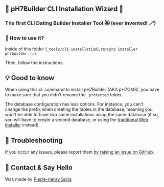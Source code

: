 ## 🚀 pH7Builder CLI Installation Wizard 🧙

### The first CLI Dating Builder Installer Tool 😻 (ever invented! 🪄)

### 🤔 How to use it?

Inside of this folder (`_tools/cli-installation`), run `php installer ph7builder:run`

Then, follow the instructions.

## 💡 Good to know

When using this cli command to install pH7Builder (AKA pH7CMS), you have to make sure that you didn't rename
the `_protected` folder.

The database configuration has less options. For instance, you can't change the prefix when creating the tables in the
database, meaning you won't be able to have two same installations using the same database (if so, you will have to
create a second database, or using the [traditional Web installer](http://ph7cms.com/doc/en/insall) instead).

## 🤕 Troubleshooting

If you occur any issues, please report
them [by raising an issue on GitHub](https://github.com/pH7Software/pH7-Social-Dating-CMS/issues).

## 👋 Contact & Say Hello

Was made by [Pierre-Henry Soria](https://www.linkedin.com/in/ph7enry)
